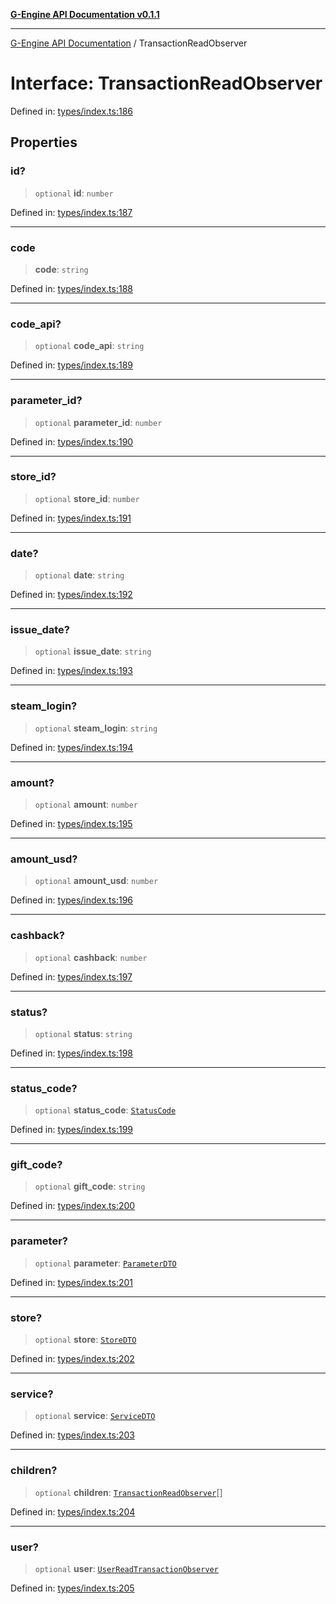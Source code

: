 [**G-Engine API Documentation v0.1.1**](../README.md)

***

[G-Engine API Documentation](../globals.md) / TransactionReadObserver

# Interface: TransactionReadObserver

Defined in: [types/index.ts:186](https://github.com/yakoshiq/g-engine-nodejs-lib/blob/4d4a07d9407cb4a686aa9a7d498ca53c3006a843/src/types/index.ts#L186)

## Properties

### id?

> `optional` **id**: `number`

Defined in: [types/index.ts:187](https://github.com/yakoshiq/g-engine-nodejs-lib/blob/4d4a07d9407cb4a686aa9a7d498ca53c3006a843/src/types/index.ts#L187)

***

### code

> **code**: `string`

Defined in: [types/index.ts:188](https://github.com/yakoshiq/g-engine-nodejs-lib/blob/4d4a07d9407cb4a686aa9a7d498ca53c3006a843/src/types/index.ts#L188)

***

### code\_api?

> `optional` **code\_api**: `string`

Defined in: [types/index.ts:189](https://github.com/yakoshiq/g-engine-nodejs-lib/blob/4d4a07d9407cb4a686aa9a7d498ca53c3006a843/src/types/index.ts#L189)

***

### parameter\_id?

> `optional` **parameter\_id**: `number`

Defined in: [types/index.ts:190](https://github.com/yakoshiq/g-engine-nodejs-lib/blob/4d4a07d9407cb4a686aa9a7d498ca53c3006a843/src/types/index.ts#L190)

***

### store\_id?

> `optional` **store\_id**: `number`

Defined in: [types/index.ts:191](https://github.com/yakoshiq/g-engine-nodejs-lib/blob/4d4a07d9407cb4a686aa9a7d498ca53c3006a843/src/types/index.ts#L191)

***

### date?

> `optional` **date**: `string`

Defined in: [types/index.ts:192](https://github.com/yakoshiq/g-engine-nodejs-lib/blob/4d4a07d9407cb4a686aa9a7d498ca53c3006a843/src/types/index.ts#L192)

***

### issue\_date?

> `optional` **issue\_date**: `string`

Defined in: [types/index.ts:193](https://github.com/yakoshiq/g-engine-nodejs-lib/blob/4d4a07d9407cb4a686aa9a7d498ca53c3006a843/src/types/index.ts#L193)

***

### steam\_login?

> `optional` **steam\_login**: `string`

Defined in: [types/index.ts:194](https://github.com/yakoshiq/g-engine-nodejs-lib/blob/4d4a07d9407cb4a686aa9a7d498ca53c3006a843/src/types/index.ts#L194)

***

### amount?

> `optional` **amount**: `number`

Defined in: [types/index.ts:195](https://github.com/yakoshiq/g-engine-nodejs-lib/blob/4d4a07d9407cb4a686aa9a7d498ca53c3006a843/src/types/index.ts#L195)

***

### amount\_usd?

> `optional` **amount\_usd**: `number`

Defined in: [types/index.ts:196](https://github.com/yakoshiq/g-engine-nodejs-lib/blob/4d4a07d9407cb4a686aa9a7d498ca53c3006a843/src/types/index.ts#L196)

***

### cashback?

> `optional` **cashback**: `number`

Defined in: [types/index.ts:197](https://github.com/yakoshiq/g-engine-nodejs-lib/blob/4d4a07d9407cb4a686aa9a7d498ca53c3006a843/src/types/index.ts#L197)

***

### status?

> `optional` **status**: `string`

Defined in: [types/index.ts:198](https://github.com/yakoshiq/g-engine-nodejs-lib/blob/4d4a07d9407cb4a686aa9a7d498ca53c3006a843/src/types/index.ts#L198)

***

### status\_code?

> `optional` **status\_code**: [`StatusCode`](../enumerations/StatusCode.md)

Defined in: [types/index.ts:199](https://github.com/yakoshiq/g-engine-nodejs-lib/blob/4d4a07d9407cb4a686aa9a7d498ca53c3006a843/src/types/index.ts#L199)

***

### gift\_code?

> `optional` **gift\_code**: `string`

Defined in: [types/index.ts:200](https://github.com/yakoshiq/g-engine-nodejs-lib/blob/4d4a07d9407cb4a686aa9a7d498ca53c3006a843/src/types/index.ts#L200)

***

### parameter?

> `optional` **parameter**: [`ParameterDTO`](ParameterDTO.md)

Defined in: [types/index.ts:201](https://github.com/yakoshiq/g-engine-nodejs-lib/blob/4d4a07d9407cb4a686aa9a7d498ca53c3006a843/src/types/index.ts#L201)

***

### store?

> `optional` **store**: [`StoreDTO`](StoreDTO.md)

Defined in: [types/index.ts:202](https://github.com/yakoshiq/g-engine-nodejs-lib/blob/4d4a07d9407cb4a686aa9a7d498ca53c3006a843/src/types/index.ts#L202)

***

### service?

> `optional` **service**: [`ServiceDTO`](ServiceDTO.md)

Defined in: [types/index.ts:203](https://github.com/yakoshiq/g-engine-nodejs-lib/blob/4d4a07d9407cb4a686aa9a7d498ca53c3006a843/src/types/index.ts#L203)

***

### children?

> `optional` **children**: [`TransactionReadObserver`](TransactionReadObserver.md)[]

Defined in: [types/index.ts:204](https://github.com/yakoshiq/g-engine-nodejs-lib/blob/4d4a07d9407cb4a686aa9a7d498ca53c3006a843/src/types/index.ts#L204)

***

### user?

> `optional` **user**: [`UserReadTransactionObserver`](UserReadTransactionObserver.md)

Defined in: [types/index.ts:205](https://github.com/yakoshiq/g-engine-nodejs-lib/blob/4d4a07d9407cb4a686aa9a7d498ca53c3006a843/src/types/index.ts#L205)
